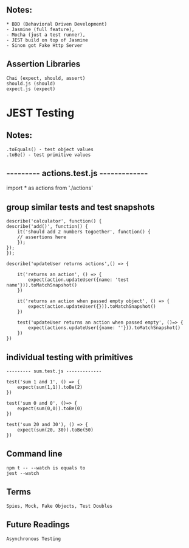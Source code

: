 ## Notes:
    * BDD (Behavioral Driven Development)
    - Jasmine (full feature), 
    - Mocha (just a test runner), 
    - JEST build on top of Jasmine 
    - Sinon got Fake Http Server

## Assertion Libraries
    Chai (expect, should, assert)
    should.js (should)
    expect.js (expect)

# JEST Testing

## Notes:
    .toEquals() - test object values
    .toBe() - test primitive values

## --------- actions.test.js -------------
import * as actions from './actions'

## group similar tests and test snapshots

    describe('calculator', function() {
    describe('add()', function() {
        it('should add 2 numbers togoether', function() {
        // assertions here
        });
    });
    });

    describe('updateUser returns actions',() => {

        it('returns an action', () => {
            expect(action.updateUser({name: 'test name'})).toMatchSnapshot()
        })

        it('returns an action when passed empty object', () => {
            expect(action.updateUser({})).toMatchSnapshot()
        })

        test('updateUser returns an action when passed empty', ()=> {
            expect(actions.updateUser({name: ''})).toMatchSnapshot()
        })
    })


## individual testing with primitives
    --------- sum.test.js -------------

    test('sum 1 and 1', () => {
        expect(sum(1,1)).toBe(2)
    })

    test('sum 0 and 0', ()=> {
        expect(sum(0,0)).toBe(0)
    })

    test('sum 20 and 30'), () => {
        expect(sum(20, 30)).toBe(50)
    })

## Command line
    npm t -- --watch is equals to
    jest --watch

## Terms
    Spies, Mock, Fake Objects, Test Doubles

## Future Readings
    Asynchronous Testing